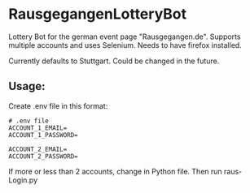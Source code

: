 # RausgegangenLotteryBot

Lottery Bot for the german event page "Rausgegangen.de". Supports multiple accounts and uses Selenium. Needs to have firefox installed.

Currently defaults to Stuttgart. Could be changed in the future.

## Usage:
Create .env file in this format:
```
# .env file
ACCOUNT_1_EMAIL=
ACCOUNT_1_PASSWORD=

ACCOUNT_2_EMAIL=
ACCOUNT_2_PASSWORD=
```
If more or less than 2 accounts, change in Python file.
Then run raus-Login.py

